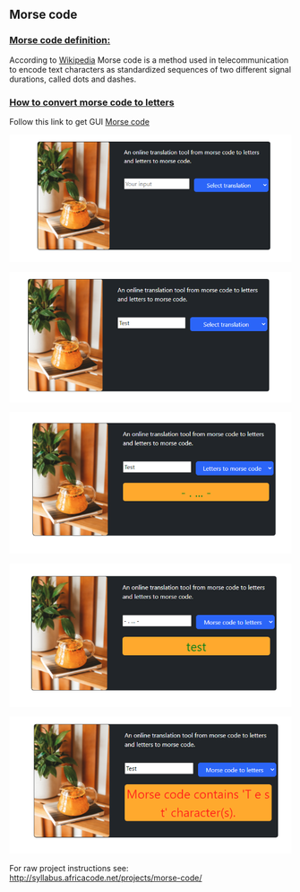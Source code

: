 ## Morse code

### <ins>Morse code definition: </ins>


According to [Wikipedia](https://en.wikipedia.org/wiki/Morse_code) Morse code is a method used in telecommunication to encode text characters as standardized sequences of two different signal durations, called dots and dashes.

### <ins> How to convert morse code to letters </ins> 

Follow this link to get GUI [Morse code](https://tshimangadzo.github.io/projects/morsecode/index.html)

![alt text](https://github.com/Tshimangadzo/tshimangadzo.github.io/blob/main/projects/morsecode/images/Capture.PNG)

![alt text](https://github.com/Tshimangadzo/tshimangadzo.github.io/blob/main/projects/morsecode/images/Capture1.PNG)

![alt text](https://github.com/Tshimangadzo/tshimangadzo.github.io/blob/main/projects/morsecode/images/Capture3.PNG)

![alt text](https://github.com/Tshimangadzo/tshimangadzo.github.io/blob/main/projects/morsecode/images/Capture4.PNG)

![alt text](https://github.com/Tshimangadzo/tshimangadzo.github.io/blob/main/projects/morsecode/images/f1.PNG)

For raw project instructions see: http://syllabus.africacode.net/projects/morse-code/
